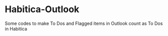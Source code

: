# Habitica-Outlook
Some codes to make To Dos and Flagged items in Outlook count as To Dos in Habitica
